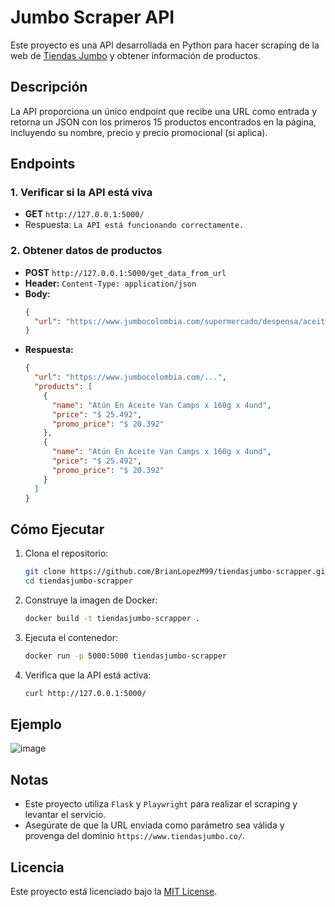 # Jumbo Scraper API

Este proyecto es una API desarrollada en Python para hacer scraping de la web de [Tiendas Jumbo](https://www.tiendasjumbo.co) y obtener información de productos.

## Descripción

La API proporciona un único endpoint que recibe una URL como entrada y retorna un JSON con los primeros 15 productos encontrados en la página, incluyendo su nombre, precio y precio promocional (si aplica).

## Endpoints

### 1. Verificar si la API está viva
- **GET** `http://127.0.0.1:5000/`
- Respuesta: `La API está funcionando correctamente.`

### 2. Obtener datos de productos
- **POST** `http://127.0.0.1:5000/get_data_from_url`
- **Header:** `Content-Type: application/json`
- **Body:**
  ```json
  {
    "url": "https://www.jumbocolombia.com/supermercado/despensa/aceite"
  }
  ```
- **Respuesta:**
  ```json
  {
    "url": "https://www.jumbocolombia.com/...",
    "products": [
      {
        "name": "Atún En Aceite Van Camps x 160g x 4und",
        "price": "$ 25.492",
        "promo_price": "$ 20.392"
      },
      {
        "name": "Atún En Aceite Van Camps x 160g x 4und",
        "price": "$ 25.492",
        "promo_price": "$ 20.392"
      }
    ]
  }
  ```

## Cómo Ejecutar

1. Clona el repositorio:
    ```bash
    git clone https://github.com/BrianLopezM99/tiendasjumbo-scrapper.git
    cd tiendasjumbo-scrapper
    ```
2. Construye la imagen de Docker:
    ```bash
    docker build -t tiendasjumbo-scrapper .
    ```
3. Ejecuta el contenedor:
    ```bash
    docker run -p 5000:5000 tiendasjumbo-scrapper
    ```
4. Verifica que la API está activa:
    ```bash
    curl http://127.0.0.1:5000/
    ```

## Ejemplo
![image](https://github.com/user-attachments/assets/d07ea5f5-9d51-4b5a-be01-20ab09e38ec0)


## Notas
- Este proyecto utiliza `Flask` y `Playwright` para realizar el scraping y levantar el servicio.
- Asegúrate de que la URL enviada como parámetro sea válida y provenga del dominio `https://www.tiendasjumbo.co/`.

## Licencia
Este proyecto está licenciado bajo la [MIT License](LICENSE).

